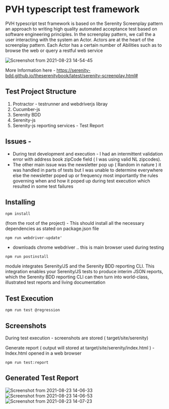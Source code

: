 # PVH typescript test framework

PVH typescript test framework is based on the Serenity Screenplay pattern an approach to writing high quality automated acceptance test based on software engineering principles. In the screenplay pattern, we call the a user interacting with the system an Actor.  Actors are at the heart of the screenplay pattern. Each Actor has a certain number of Abilities such as to browse the web or query a restful web service

![Screenshot from 2021-08-23 14-54-45](https://user-images.githubusercontent.com/28037727/130459640-17f7cbee-9f99-4732-a846-8b53206157c0.png)


More Information here  - https://serenity-bdd.github.io/theserenitybook/latest/serenity-screenplay.html#

## Test Project Structure 

1. Protractor - testrunner and webdriverjs libray
1. Cucumber-js
1. Serenity BDD 
1. Serenity-js
1. Serenity-js reporting services  - Test Report
 

## Issues  -  
* During test development and execution - I had an intermittent validation error with address book zipCode field ( I was using valid NL zipcodes).
* The other main issue was the newsletter pop up ( Random in nature ) it was handled in parts of tests but I was unable to determine everywhere else the newsletter poped up or frequency most importantly the rules governing when and how it poped up during test execution which resulted in some test failures 
 

## Installing

`npm install ` 

(from the root of the project) - This should install all the necessary dependencies as stated on  package.json file

`npm run webdriver-update'` 

- downloads chrome webdriver .. this is main browser used during testing 

`npm run postinstall`

module integrates Serenity/JS and the Serenity BDD reporting CLI.  This integration enables your Serenity/JS tests to produce interim JSON reports, which the Serenity BDD reporting CLI can then turn into world-class, illustrated test reports and living documentation


## Test Execution 

`npm run test @regression `

## Screenshots

During test execution  - screenshots are stored ( target/site/serenity)

Generate report ( output will stored at target/site/serenity/index.html ) - Index.html opened in a web browser 

`npm run test:report`

## Generated Test Report 


![Screenshot from 2021-08-23 14-06-33](https://user-images.githubusercontent.com/28037727/130452962-66c8a19b-1a67-456c-afbf-e631890ad3c1.png)
![Screenshot from 2021-08-23 14-06-53](https://user-images.githubusercontent.com/28037727/130452965-0cbc419a-888b-4c2b-a98a-fb37e386e15f.png)
![Screenshot from 2021-08-23 14-07-23](https://user-images.githubusercontent.com/28037727/130452966-364a645b-7922-4d33-b3b9-e72d7d9dcdea.png)



